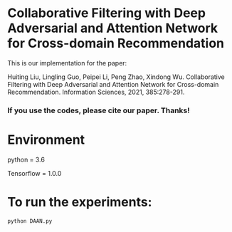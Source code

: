 # Collaborative Filtering with Deep Adversarial and Attention Network for Cross-domain Recommendation

This is our implementation for the paper:

Huiting Liu, Lingling Guo, Peipei Li, Peng Zhao, Xindong Wu. Collaborative Filtering with Deep Adversarial and Attention Network for Cross-domain Recommendation. Information Sciences, 2021, 385:278-291. 

### If you use the codes, please cite our paper. Thanks!

# Environment

python = 3.6

Tensorflow = 1.0.0

# To run the experiments:

`python DAAN.py`

